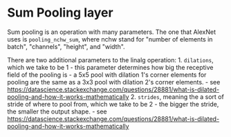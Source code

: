 # Sum Pooling layer

Sum pooling is an operation with many parameters. The one that AlexNet uses is
`pooling_nchw_sum`, where nchw stand for "number of elements in batch", "channels",
"height", and "width".

There are two additional parameters to the linalg operation:
    1. `dilations`, which we take to be 1
        - this parameter determines how big the receptive field of the pooling is
        - a 5x5 pool with dilation 1's corner elements for pooling are the same as a 3x3
        pool with dilation 2's corner elements.
        - see <https://datascience.stackexchange.com/questions/28881/what-is-dilated-pooling-and-how-it-works-mathematically>
    2. `strides`, meaning the a sort of stride of where to pool from, which we take to be 2
        - the bigger the stride, the smaller the output shape.
        - see <https://datascience.stackexchange.com/questions/28881/what-is-dilated-pooling-and-how-it-works-mathematically>
